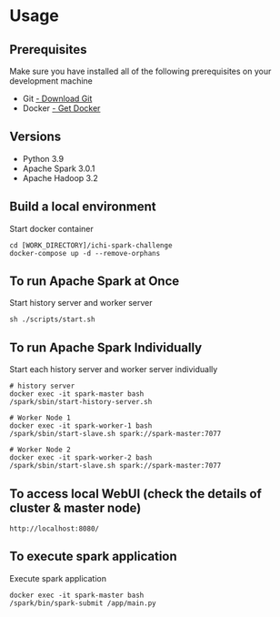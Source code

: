 # Usage

## Prerequisites
Make sure you have installed all of the following prerequisites on your development machine

- Git [- Download Git](https://git-scm.com/downloads)
- Docker [- Get Docker](https://docs.docker.com/get-docker/)

## Versions
- Python 3.9
- Apache Spark 3.0.1
- Apache Hadoop 3.2

## Build a local environment
Start docker container
```
cd [WORK_DIRECTORY]/ichi-spark-challenge
docker-compose up -d --remove-orphans
```

## To run Apache Spark at Once
Start history server and worker server
```
sh ./scripts/start.sh
```

## To run Apache Spark Individually
Start each history server and worker server individually
```
# history server
docker exec -it spark-master bash
/spark/sbin/start-history-server.sh
```
```
# Worker Node 1
docker exec -it spark-worker-1 bash
/spark/sbin/start-slave.sh spark://spark-master:7077
```
```
# Worker Node 2
docker exec -it spark-worker-2 bash
/spark/sbin/start-slave.sh spark://spark-master:7077
```

## To access local WebUI (check the details of cluster & master node)
```
http://localhost:8080/
```

## To execute spark application
Execute spark application
```
docker exec -it spark-master bash
/spark/bin/spark-submit /app/main.py
```